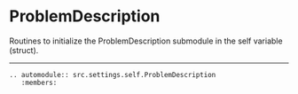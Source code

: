 # ProblemDescription

Routines to initialize the ProblemDescription submodule in the self variable (struct).

***

```{eval-rst}
.. automodule:: src.settings.self.ProblemDescription
   :members:
```